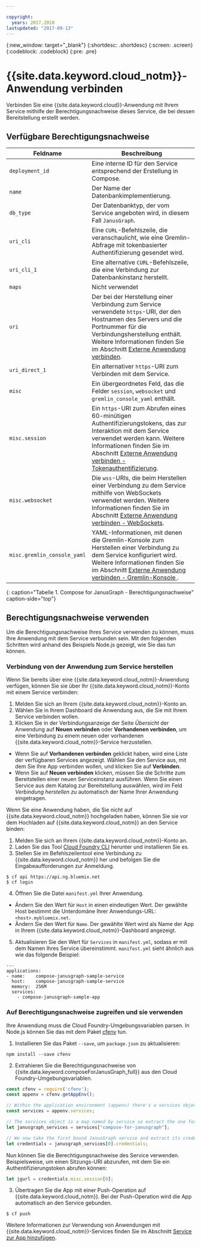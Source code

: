 ```yaml
---

copyright:
  years: 2017,2018
lastupdated: "2017-09-13"
---
```


{:new_window: target="_blank"}
{:shortdesc: .shortdesc}
{:screen: .screen}
{:codeblock: .codeblock}
{:pre: .pre}

# {{site.data.keyword.cloud_notm}}-Anwendung verbinden

Verbinden Sie eine {{site.data.keyword.cloud}}-Anwendung mit Ihrem Service mithilfe der Berechtigungsnachweise dieses Service, die bei dessen Bereitstellung erstellt werden.

## Verfügbare Berechtigungsnachweise

Feldname|Beschreibung
----------|-----------
`deployment_id`|Eine interne ID für den Service entsprechend der Erstellung in Compose.
`name`|Der Name der Datenbankimplementierung.
`db_type`|Der Datenbanktyp, der vom Service angeboten wird, in diesem Fall `JanusGraph`.
`uri_cli`|Eine `CURL`-Befehlszeile, die veranschaulicht, wie eine Gremlin-Abfrage mit tokenbasierter Authentifizierung gesendet wird.
`uri_cli_1`|Eine alternative `CURL`-Befehlszeile, die eine Verbindung zur Datenbankinstanz herstellt.
`maps`|Nicht verwendet
`uri`|Der bei der Herstellung einer Verbindung zum Service verwendete `https`-URI, der den Hostnamen des Servers und die Portnummer für die Verbindungsherstellung enthält. Weitere Informationen finden Sie im Abschnitt [Externe Anwendung verbinden](./connecting-external.html).
`uri_direct_1`|Ein alternativer `https`-URI zum Verbinden mit dem Service.
`misc`|Ein übergeordnetes Feld, das die Felder `session`, `websocket` und `gremlin_console_yaml` enthält.
`misc.session`| Ein `https`-URI zum Abrufen eines 60-minütigen Authentifizierungstokens, das zur Interaktion mit dem Service verwendet werden kann. Weitere Informationen finden Sie im Abschnitt [Externe Anwendung verbinden - Tokenauthentifizierung](./connecting-external.html#token-authentication).
`misc.websocket`|Die `wss`-URIs, die beim Herstellen einer Verbindung zu dem Service mithilfe von WebSockets verwendet werden. Weitere Informationen finden Sie im Abschnitt [Externe Anwendung verbinden - WebSockets](./connecting-external.html#websockets).
`misc.gremlin_console_yaml`|YAML-Informationen, mit denen die Gremlin-Konsole zum Herstellen einer Verbindung zu dem Service konfiguriert wird.  Weitere Informationen finden Sie im Abschnitt [Externe Anwendung verbinden - Gremlin-Konsole ](./connecting-external.html#gremlin-console).
{: caption="Tabelle 1. Compose for JanusGraph - Berechtigungsnachweise" caption-side="top"}

## Berechtigungsnachweise verwenden

Um die Berechtigungsnachweise Ihres Service verwenden zu können, muss Ihre Anwendung mit dem Service verbunden sein. Mit den folgenden Schritten wird anhand des Beispiels Node.js gezeigt, wie Sie das tun können.

### Verbindung von der Anwendung zum Service herstellen

Wenn Sie bereits über eine {{site.data.keyword.cloud_notm}}-Anwendung verfügen, können Sie sie über Ihr {{site.data.keyword.cloud_notm}}-Konto mit einem Service verbinden:

1. Melden Sie sich an Ihrem {{site.data.keyword.cloud_notm}}-Konto an.
2. Wählen Sie in Ihrem Dashboard die Anwendung aus, die Sie mit Ihrem Service verbinden wollen.
3. Klicken Sie in der Verbindungsanzeige der Seite _Übersicht_ der Anwendung auf **Neuen verbinden** oder **Vorhandenen verbinden**, um eine Verbindung zu einem neuen oder vorhandenen {{site.data.keyword.cloud_notm}}-Service herzustellen.

  - Wenn Sie auf **Vorhandenen verbinden** geklickt haben, wird eine Liste der verfügbaren Services angezeigt. Wählen Sie den Service aus, mit dem Sie Ihre App verbinden wollen, und klicken Sie auf **Verbinden**.
  - Wenn Sie auf **Neuen verbinden** klicken, müssen Sie die Schritte zum Bereitstellen einer neuen Serviceinstanz ausführen. Wenn Sie einen Service aus dem Katalog zur Bereitstellung auswählen, wird im Feld _Verbindung herstellen zu_ automatisch der Name Ihrer Anwendung eingetragen.

Wenn Sie eine Anwendung haben, die Sie nicht auf {{site.data.keyword.cloud_notm}} hochgeladen haben, können Sie sie vor dem Hochladen auf {{site.data.keyword.cloud_notm}} an den Service binden: 

1. Melden Sie sich an Ihrem {{site.data.keyword.cloud_notm}}-Konto an.
2. Laden Sie das Tool [Cloud Foundry CLI](https://github.com/cloudfoundry/cli) herunter und installieren Sie es.
3. Stellen Sie im Befehlszeilentool eine Verbindung zu {{site.data.keyword.cloud_notm}} her und befolgen Sie die Eingabeaufforderungen zur Anmeldung.

  ```
  $ cf api https://api.ng.bluemix.net
  $ cf login
  ```

4. Öffnen Sie die Datei `manifest.yml` Ihrer Anwendung.

  - Ändern Sie den Wert für `Host` in einen eindeutigen Wert. Der gewählte Host bestimmt die Unterdomäne Ihrer Anwendungs-URL: `<host>.mybluemix.net`.
  - Ändern Sie den Wert für `Name`. Der gewählte Wert wird als Name der App in Ihrem {{site.data.keyword.cloud_notm}}-Dashboard angezeigt.

5. Aktualisieren Sie den Wert für `Services` in `manifest.yml`, sodass er mit dem Namen Ihres Service übereinstimmt. `manifest.yml` sieht ähnlich aus wie das folgende Beispiel:

  ```
  ---
  applications:
  - name:    compose-janusgraph-sample-service
    host:    compose-janusgraph-sample-service
    memory:  256M
    services:
      - compose-janusgraph-sample-app
  ```

### Auf Berechtigungsnachweise zugreifen und sie verwenden

Ihre Anwendung muss die Cloud Foundry-Umgebungsvariablen parsen. In Node.js können Sie das mit dem Paket [cfenv](https://www.npmjs.com/package/cfenv) tun.

1. Installieren Sie das Paket `--save`, um `package.json` zu aktualisieren:

  ```
  npm install --save cfenv
  ```

2. Extrahieren Sie die Berechtigungsnachweise von {{site.data.keyword.composeForJanusGraph_full}} aus den Cloud Foundry-Umgebungsvariablen.

  ```javascript
  const cfenv = require('cfenv');
  const appenv = cfenv.getAppEnv();

  // Within the application environment (appenv) there's a services object
  const services = appenv.services;

  // The services object is a map named by service so extract the one for JanusGraph
  let janusgraph_services = services["compose-for-janusgraph"];

  // We now take the first bound JanusGraph service and extract its credentials object
  let credentials = janusgraph_services[0].credentials;
  ```

  Nun können Sie die Berechtigungsnachweise des Service verwenden. Beispielsweise, um einen Sitzungs-URI abzurufen, mit dem Sie ein Authentifizierungstoken abrufen können:

  ```javascript
  let jgurl = credentials.misc.session[0];
  ```

3. Übertragen Sie die App mit einer Push-Operation auf {{site.data.keyword.cloud_notm}}. Bei der Push-Operation wird die App automatisch an den Service gebunden.

  ```
  $ cf push
  ```

Weitere Informationen zur Verwendung von Anwendungen mit {{site.data.keyword.cloud_notm}}-Services finden Sie im Abschnitt [Service zur App hinzufügen](https://console.bluemix.net/docs/services/reqnsi.html#add_service).
